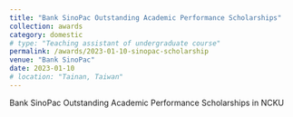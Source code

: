 ```yaml
---
title: "Bank SinoPac Outstanding Academic Performance Scholarships"
collection: awards
category: domestic
# type: "Teaching assistant of undergraduate course"
permalink: /awards/2023-01-10-sinopac-scholarship
venue: "Bank SinoPac"
date: 2023-01-10 
# location: "Tainan, Taiwan"
---
```


Bank SinoPac Outstanding Academic Performance Scholarships in NCKU

<!-- This is a description of a teaching experience. You can use markdown like any other post.

Heading 1
======

Heading 2
======

Heading 3
====== -->